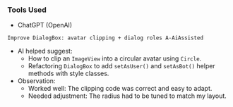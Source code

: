 
### Tools Used
- ChatGPT (OpenAI)

`Improve DialogBox: avatar clipping + dialog roles A-AiAssisted`
- AI helped suggest:
    - How to clip an `ImageView` into a circular avatar using `Circle`.
    - Refactoring `DialogBox` to add `setAsUser()` and `setAsBot()` helper methods with style classes.
- Observation:
    - Worked well: The clipping code was correct and easy to adapt.
    - Needed adjustment: The radius had to be tuned to match my layout.